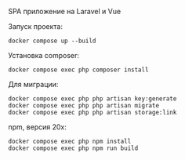 SPA приложение на Laravel и Vue

Запуск проекта:
````
docker compose up --build
````
Установка composer:
````
docker compose exec php composer install
````
Для миграции:
````
docker compose exec php php artisan key:generate
docker compose exec php php artisan migrate
docker compose exec php php artisan storage:link
````
npm, версия 20x:
````
docker compose exec php npm install
docker compose exec php npm run build
````
